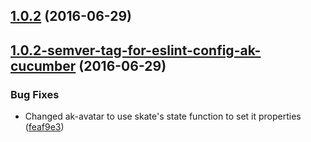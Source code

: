 <a name="1.0.2"></a>
## [1.0.2](https://aui-team-bot/https://bitbucket.org/atlassian/atlaskit-spike/compare/1.0.2-semver-tag-for-eslint-config-ak-cucumber...v1.0.2) (2016-06-29)



<a name="1.0.2-semver-tag-for-eslint-config-ak-cucumber"></a>
## [1.0.2-semver-tag-for-eslint-config-ak-cucumber](https://aui-team-bot/https://bitbucket.org/atlassian/atlaskit-spike/compare/feaf9e3...1.0.2-semver-tag-for-eslint-config-ak-cucumber) (2016-06-29)


### Bug Fixes

* Changed ak-avatar to use skate's state function to set it properties ([feaf9e3](https://aui-team-bot/https://bitbucket.org/atlassian/atlaskit-spike/commits/feaf9e3))



